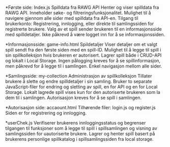 *Første side: Index.js
Spilldata fra RAWG API
Henter og viser spilldata fra RAWG API.
Inneholder søke- og filtreringsfunksjonalitet.
Mulighet til å navigere gjennom alle sider med spilldata fra API-en.
Tilgang til brukerkonto: Registrering, innlogging, eller direkte til samlingssiden for registrerte brukere.
Valg av et spill sender brukeren til en informasjonsside med spilldetaljer.
Ikke påkrevd å være logget inn for å se informasjonssiden.

*Informasjonsside: game-info.html
Spildetaljer
Viser detaljer om et valgt spill sendt fra den første siden med en spill-ID.
Mulighet til å legge til spill i sin spillkolleksjon hvis brukeren er autorisert.
Lagrer spill både i CRUD-API og lokalt i Local Storage.
Ingen pålogging kreves for å se spillinformasjon, men påkrevd for å legge til i samlingen.
Enkel navigasjon mellom alle sider.

*Samlingsside: my-collection
Administrasjon av spillkolleksjon
Tillater brukere å slette og endre spilldetaljer i sin samling.
Bruker to separate JavaScript-filer for endring og sletting av spill, en for API og en for Local Storage.
Lokalt lagrede spill vises kun for den autoriserte brukeren som la dem til i samlingen.
Autorisasjon kreves for å se spill i samlingen.

*Autorisasjon side: accaount.html 
Tilhørende filer: login.js og register.js
Siden er for registrering og innlogging.

*userChek.js
Verifiserer brukerens innloggingsstatus og begrenser tilgangen 
til funksjoner som å legge til spill i spillsamlingen og visning av samlingssiden for uautoriserte brukere.
Lagrer og henter spill basert på brukerens personlige spillkatalog i spillsamlingssiden fra local storage.

